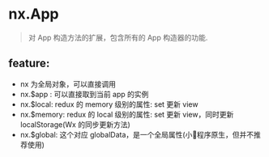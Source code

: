 # nx.App 
> 对 App 构造方法的扩展，包含所有的 App 构造器的功能.

## feature:
- nx 为全局对象，可以直接调用
- nx.$app : 可以直接取到当前 app 的实例
- nx.$local:  redux 的 memory 级别的属性: set 更新 view
- nx.$memory: redux 的 local 级别的属性: set 更新 view，同时更新 localStorage(Wx 的同步更新方法)
- nx.$global: 这个对应 globalData，是一个全局属性(小程序原生，但并不推荐使用)
